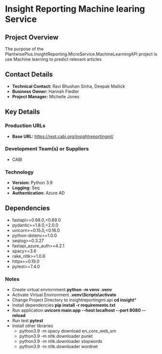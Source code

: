 # Insight Reporting Machine learing Service

## Project Overview
The purpose of the PlantwisePlus.InsightReporting.MicroService.MachineLearningAPI project is use Machine learning to predict relevant articles

## Contact Details
* **Technical Contact:** Ravi Bhushan Sinha, Deepak Mallick
* **Business Owner:** Hannah Fiedler
* **Project Manager:** Michelle Jones

## Key Details

### Production URLs
* **Base URL:** https://rest.cabi.org/insightreportingml/

### Development Team(s) or Suppliers
* CABI

### Technology
* **Version:** Python 3.9
* **Logging:** Seq
* **Authentication:** Azure AD

## Dependencies
* fastapi>=0.68.0,<0.69.0
* pydantic>=1.8.0,<2.0.0
* uvicorn>=0.15.0,<0.16.0
* python-dotenv>=1.0.0
* seqlog>=0.3.27
* fastapi_azure_auth>=4.2.1
* spacy>=3.6
* rake_nltk>=1.0.6
* httpx==0.19.0
* pytest>=7.4.0

### Notes
* Create virtual enviornment 
**python -m venv .venv**
* Activate Virtual Environment
**.venv\Scripts\activate**
* Change Project Directory to insightreportingml.api
**cd insight***
* Install dependencies
**pip install -r requirements.txt**
* Run application
**uvicorn main:app --host localhost --port 8080 --reload**
* Run test
**pytest**
* Install other libraries
  * python3.9 -m spacy download en_core_web_sm
  * python3.9 -m nltk.downloader punkt
  * python3.9 -m nltk.downloader stopwords
  * python3.9 -m nltk.downloader wordnet
